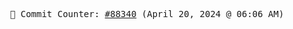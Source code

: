 <p align="center">
    <samp>
        📮 Commit Counter: <a href="https://github.com/Javascript-void0/Javascript-void0/commits/main">#88340</a> (April 20, 2024 @ 06:06 AM)
    </samp>
</p>